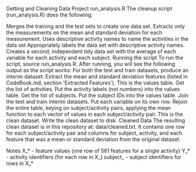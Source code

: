 Getting and Cleaning Data Project
run_analysis.R
The cleanup script (run_analysis.R) does the following:

Merges the training and the test sets to create one data set.
Extracts only the measurements on the mean and standard deviation for each measurement.
Uses descriptive activity names to name the activities in the data set
Appropriately labels the data set with descriptive activity names.
Creates a second, independent tidy data set with the average of each variable for each activity and each subject.
Running the script
To run the script, source run_analysis.R. After running, you will see the following output as the script works:
For both the test and train datasets, produce an interim dataset:
Extract the mean and standard deviation features (listed in CodeBook.md, section 'Extracted Features'). This is the values table.
Get the list of activities.
Put the activity labels (not numbers) into the values table.
Get the list of subjects.
Put the subject IDs into the values table.
Join the test and train interim datasets.
Put each variable on its own row.
Rejoin the entire table, keying on subject/acitivity pairs, applying the mean function to each vector of values in each subject/activity pair. This is the clean dataset.
Write the clean dataset to disk.
Cleaned Data
The resulting clean dataset is in this repository at: data/cleaned.txt. It contains one row for each subject/activity pair and columns for subject, activity, and each feature that was a mean or standard deviation from the original dataset.

Notes
X_* - feature values (one row of 561 features for a single activity) Y_* - activity identifiers (for each row in X_) subject_ - subject identifiers for rows in X_*
